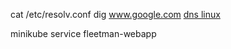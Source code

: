cat /etc/resolv.conf
dig www.google.com
[dns linux](https://www.tecmint.com/find-my-dns-server-ip-address-in-linux/)

minikube service fleetman-webapp